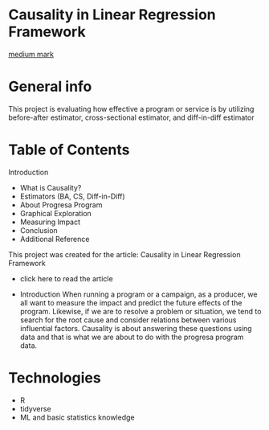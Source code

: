 # Causality in Linear Regression Framework
[medium mark](https://github.com/kaylee02/Causality-in-Linear-Regression-Framework/assets/160449763/d0dce4ac-653d-424e-aa6e-9637f28326d2)

# General info
This project is evaluating how effective a program or service is by utilizing before-after estimator, cross-sectional estimator, and diff-in-diff estimator

# Table of Contents
Introduction
* What is Causality?
* Estimators (BA, CS, Diff-in-Diff)
* About Progresa Program
* Graphical Exploration
* Measuring Impact
* Conclusion
* Additional Reference

This project was created for the article: Causality in Linear Regression Framework
* click here to read the article

* Introduction
When running a program or a campaign, as a producer, we all want to measure the impact and predict the future effects of the program. Likewise, if we are to resolve a problem or situation, we tend to search for the root cause and consider relations between various influential factors. Causality is about answering these questions using data and that is what we are about to do with the progresa program data.

# Technologies
* R
* tidyverse
* ML and basic statistics knowledge
